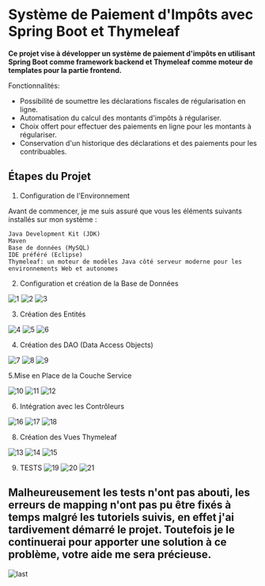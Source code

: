 # Système de Paiement d'Impôts avec Spring Boot et Thymeleaf

**Ce projet vise à développer un système de paiement d'impôts en utilisant Spring Boot comme framework backend et Thymeleaf comme moteur de templates pour la partie frontend.**

Fonctionnalités:
- Possibilité de soumettre les déclarations fiscales de régularisation en ligne.
- Automatisation du calcul des montants d'impôts à régulariser.
- Choix offert pour effectuer des paiements en ligne pour les montants à régulariser.
- Conservation d'un historique des déclarations et des paiements pour les contribuables.

## Étapes du Projet
1. Configuration de l'Environnement

Avant de commencer, je me suis assuré que vous les éléments suivants installés sur mon système :

    Java Development Kit (JDK)
    Maven
    Base de données (MySQL)
    IDE préféré (Eclipse)
    Thymeleaf: un moteur de modèles Java côté serveur moderne pour les environnements Web et autonomes
    
2. Configuration et création de la Base de Données

![1](https://github.com/DezzAuthentic/ExamenRegularisationImpots/assets/115024476/092eb246-4bc4-4674-a1ea-f366332868f2)
![2](https://github.com/DezzAuthentic/ExamenRegularisationImpots/assets/115024476/c39755c3-db53-4c37-8b14-5e04dcd1d34f)
![3](https://github.com/DezzAuthentic/ExamenRegularisationImpots/assets/115024476/28e7d223-47d2-4ca1-a864-6ab52e678ff2)

3. Création des Entités
    
![4](https://github.com/DezzAuthentic/ExamenRegularisationImpots/assets/115024476/96261638-c3e5-4ef2-9aea-683dcede17e6)
![5](https://github.com/DezzAuthentic/ExamenRegularisationImpots/assets/115024476/7537d8a2-17fc-4497-bbfe-1e3193b494ee)
![6](https://github.com/DezzAuthentic/ExamenRegularisationImpots/assets/115024476/565ab1af-9ae6-489f-a343-3bd033e792f2)

4. Création des DAO (Data Access Objects)
   
![7](https://github.com/DezzAuthentic/ExamenRegularisationImpots/assets/115024476/1d3d8397-c3ee-4725-a8a3-07154185fd85)
![8](https://github.com/DezzAuthentic/ExamenRegularisationImpots/assets/115024476/6b2f5701-27ea-4f17-a2fd-371e23d1acef)
![9](https://github.com/DezzAuthentic/ExamenRegularisationImpots/assets/115024476/c7ecc6f3-9f57-4d61-8fcd-5ef9508ed26a)

5.Mise en Place de la Couche Service

![10](https://github.com/DezzAuthentic/ExamenRegularisationImpots/assets/115024476/5bafda1e-3cf8-43d7-9299-c34e10b4a2ab)
![11](https://github.com/DezzAuthentic/ExamenRegularisationImpots/assets/115024476/b83da26e-bb78-47d3-ac52-38809c559871)
![12](https://github.com/DezzAuthentic/ExamenRegularisationImpots/assets/115024476/636b64cc-8055-4550-a640-4dfd6d2a3f81)

6. Intégration avec les Contrôleurs
   
![16](https://github.com/DezzAuthentic/ExamenRegularisationImpots/assets/115024476/b9d36b23-dbd4-46f5-8c02-381f027de285)
![17](https://github.com/DezzAuthentic/ExamenRegularisationImpots/assets/115024476/679bc164-73bf-4da7-975f-2d93f148fb57)
![18](https://github.com/DezzAuthentic/ExamenRegularisationImpots/assets/115024476/1296fc23-88dd-4ec3-a43e-2a55ea4153da)

8. Création des Vues Thymeleaf
   
![13](https://github.com/DezzAuthentic/ExamenRegularisationImpots/assets/115024476/58276fcf-b05a-42cf-b3a8-1d1901e9cb4d)
![14](https://github.com/DezzAuthentic/ExamenRegularisationImpots/assets/115024476/545d8980-7fd0-47b1-bd99-d2b30ed52c16)
![15](https://github.com/DezzAuthentic/ExamenRegularisationImpots/assets/115024476/813d6e73-1a6e-4afd-8257-16db9960e891)

9. TESTS
![19](https://github.com/DezzAuthentic/ExamenRegularisationImpots/assets/115024476/5749a89d-fc54-48ac-8592-628089cee788)
![20](https://github.com/DezzAuthentic/ExamenRegularisationImpots/assets/115024476/97d89552-602a-43bf-867d-caab9f79b53b)
![21](https://github.com/DezzAuthentic/ExamenRegularisationImpots/assets/115024476/20094fda-644d-44a3-9004-1ea2e47a0f6c)

## Malheureusement les tests n'ont pas abouti, les erreurs de mapping n'ont pas pu être fixés à temps malgré les tutoriels suivis, en effet j'ai tardivement démarré le projet. Toutefois je le continuerai pour apporter une solution à ce problème, votre aide me sera précieuse.
![last](https://github.com/DezzAuthentic/ExamenRegularisationImpots/assets/115024476/bf881e7e-4ea4-452a-b928-217272529cbd)
